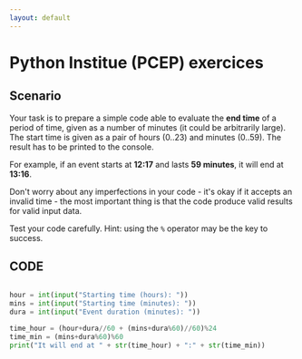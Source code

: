 ```yaml
---
layout: default
---
```


# Python Institue (PCEP) exercices



## Scenario

Your task is to prepare a simple code able to evaluate the **end time** of a period of time, given as a number of minutes (it could be arbitrarily large). The start time is given as a pair of hours (0..23) and minutes (0..59). The result has to be printed to the console.

For example, if an event starts at **12:17** and lasts **59 minutes**, it will end at **13:16**.

Don't worry about any imperfections in your code - it's okay if it accepts an invalid time - the most important thing is that the code produce valid results for valid input data.

Test your code carefully. Hint: using the `%` operator may be the key to success.


## CODE
``` python

hour = int(input("Starting time (hours): "))
mins = int(input("Starting time (minutes): "))
dura = int(input("Event duration (minutes): "))

time_hour = (hour+dura//60 + (mins+dura%60)//60)%24
time_min = (mins+dura%60)%60
print("It will end at " + str(time_hour) + ":" + str(time_min))

```
